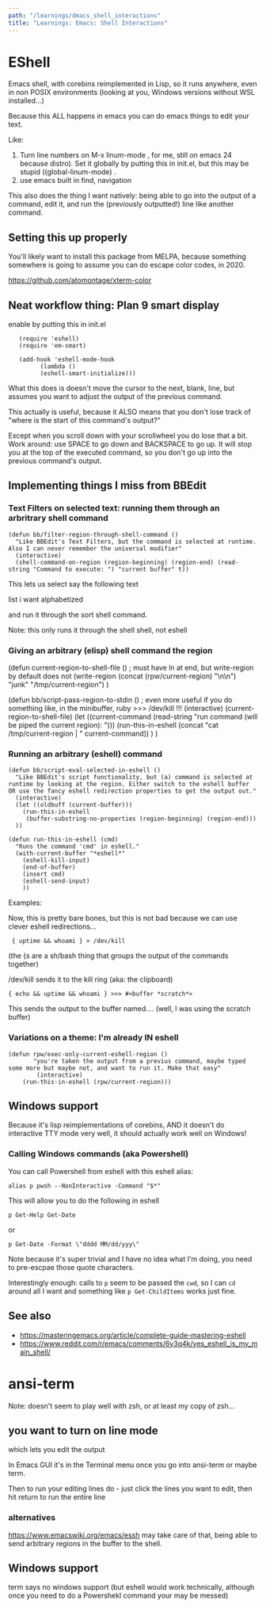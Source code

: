 ```yaml
---
path: "/learnings/dmacs_shell_interactions"
title: "Learnings: Emacs: Shell Interactions"
---
```



# EShell

Emacs shell, with corebins reimplemented in Lisp, so it runs anywhere, even in non POSIX environments (looking at you, Windows versions without WSL installed...)

Because this ALL happens in emacs you can do emacs things to edit your text.

Like:

  1. Turn line numbers on M-x linum-mode , for me, still on emacs 24 because distro). Set it globally by putting this in init.el, but this may be stupid ((global-linum-mode) .
  2. use emacs built in find, navigation

This also does the thing I want natively: being able to go into the output of a command, edit it, and run the (previously outputted!) line like another command.

## Setting this up properly

You'll likely want to install this package from MELPA, because something somewhere is going to assume you can do escape color codes, in 2020.

https://github.com/atomontage/xterm-color


## Neat workflow thing: Plan 9 smart display

enable by putting this in init.el

       (require 'eshell)
       (require 'em-smart)

       (add-hook 'eshell-mode-hook
       		 (lambda ()
    		 (eshell-smart-initialize)))

What this does is doesn't move the cursor to the next, blank, line, but assumes you want to adjust the output of the previous command.

This actually is useful, because it ALSO means that you don't lose track of "where is the start of this command's output?"

Except when you scroll down with your scrollwheel you do lose that a bit. Work around: use SPACE to go down and BACKSPACE to go up. It will stop you at the top of the executed command, so you don't go up into the previous command's output.

## Implementing things I miss from BBEdit

### Text Filters on selected text: running them through an arbritrary shell command

	(defun bb/filter-region-through-shell-command ()
	  "Like BBEdit's Text Filters, but the command is selected at runtime. Also I can never remember the universal modifier"
	  (interactive)
	  (shell-command-on-region (region-beginning) (region-end) (read-string "Command to execute: ") "current buffer" t))

This lets us select say the following text

list
i
want
alphabetized

and run it through the sort shell command.

Note: this only runs it through the shell shell, not eshell

### Giving an arbitrary (elisp) shell command the region

(defun current-region-to-shell-file ()
    ; must have ln at end, but write-region by default does not
    (write-region
         (concat (rpw/current-region) "\n\n")
	 "junk"
	 "/tmp/current-region")
)


(defun bb/script-pass-region-to-stdin ()
  ; even more useful if you do something like, in the minibuffer, ruby >>> /dev/kill !!!
  (interactive)
  (current-region-to-shell-file)
  (let ((current-command (read-string "run command (will be piped the current region): ")))
    (run-this-in-eshell (concat "cat /tmp/current-region | " current-command))
  )
)

### Running an arbitrary (eshell) command

	(defun bb/script-eval-selected-in-eshell ()
	  "Like BBEdit's script functionality, but (a) command is selected at runtime by looking at the region. Either switch to the eshell buffer OR use the fancy eshell redirection properties to get the output out."
	  (interactive)
	  (let ((oldbuff (current-buffer))) 
	    (run-this-in-eshell
	     (buffer-substring-no-properties (region-beginning) (region-end)))
	  ))

	(defun run-this-in-eshell (cmd)
	  "Runs the command 'cmd' in eshell."
	  (with-current-buffer "*eshell*"
	    (eshell-kill-input)
	    (end-of-buffer)
	    (insert cmd)
	    (eshell-send-input)
	    ))

Examples:

Now, this is pretty bare bones, but this is not bad because we can use clever eshell redirections...

     { uptime && whoami } > /dev/kill

(the {s are a sh/bash thing that groups the output of the commands together)

/dev/kill sends it to the kill ring (aka: the clipboard)

    { echo && uptime && whoami } >>> #<buffer *scratch*>

This sends the output to the buffer named.... (well, I was using the scratch buffer)

### Variations on a theme: I'm already IN eshell

    (defun rpw/exec-only-current-eshell-region ()
    	   "you're taken the output from a previus command, maybe typed some more but maybe not, and want to run it. Make that easy"
    	    (interactive)
	    (run-this-in-eshell (rpw/current-region)))
     
## Windows support

Because it's lisp reimplementations of corebins, AND it doesn't do interactive TTY mode very well, it should actually work well on Windows!

### Calling Windows commands (aka Powershell)

You can call Powershell from eshell with this eshell alias:

    alias p pwsh --NonInteractive -Command "$*"

This will allow you to do the following in eshell

    p Get-Help Get-Date

or

    p Get-Date -Format \"dddd MM/dd/yyy\"

Note because it's super trivial and I have no idea what I'm doing, you need to pre-escpae those quote characters.

Interestingly enough: calls to `p` seem to be passed the `cwd`, so I can `cd` around all I want and something like `p Get-ChildItems` works just fine.

## See also

  * https://masteringemacs.org/article/complete-guide-mastering-eshell
  * https://www.reddit.com/r/emacs/comments/6y3q4k/yes_eshell_is_my_main_shell/


# ansi-term

Note: doesn't seem to play well with zsh, or at least my copy of zsh...

## you want to turn on line mode

which lets you edit the output

In Emacs GUI it's in the Terminal menu once you go into ansi-term or maybe term.

Then to run your editing lines do - just click the lines you want to edit, then hit return to run the entire line

### alternatives

https://www.emacswiki.org/emacs/essh may take care of that, being able to send arbitrary regions in the buffer to the shell.

## Windows support

term says no windows support (but eshell would work technically, although once you need to do a Powershekl command your may be messed)
